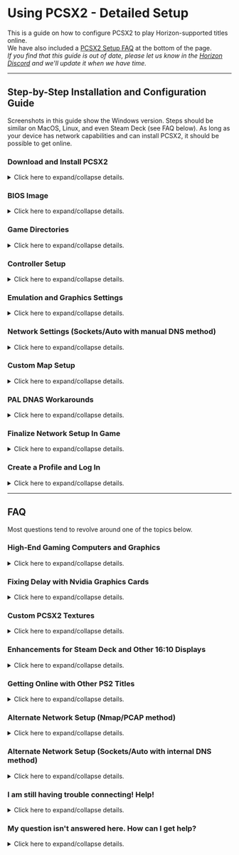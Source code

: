 # Using PCSX2 - Detailed Setup

This is a guide on how to configure PCSX2 to play Horizon-supported titles online.  
We have also included a [PCSX2 Setup FAQ](#faq) at the bottom of the page.  
_If you find that this guide is out of date, please let us know in the [Horizon Discord](https://rac-horizon.com/discord) and we'll update it when we have time._  

---  

## Step-by-Step Installation and Configuration Guide

Screenshots in this guide show the Windows version. Steps should be similar on MacOS, Linux, and even Steam Deck (see FAQ below). As long as your device has network capabilities and can install PCSX2, it should be possible to get online.   

### Download and Install PCSX2
<details>
<summary>Click here to expand/collapse details.</summary>  
   
1. Download PCSX2 for your operating system from [the PCSX2 website](https://pcsx2.net/downloads/). 
   > The "Latest Stable" or "Latest Nightly" versions of PCSX2 both work fine for most users. Do NOT try to use a version of PCSX2 that is older than 2.0. It will likely not work as well (if at all), the user interface is very different from any of the screenshots shown below, and the Horizon staff will be unable to assist you.  
2. Unzip the file (use [7-zip](https://www.7-zip.org/) if needed), then move the files into the directory you would like to run PCSX2 from. This build does not have an installer file, so once you extract and move the files they are essentially "installed". See below for an example of what the "installed" folder looks like.
   > Note: This assumes that you downloaded the "Latest Nightly", or the "Download" version of "Latest Stable". If you downloaded the stable "Installer", use that to install PCSX2.

![img](/assets/pcsx2/Guide-2023Feb/pcsx2-folder-revised.png)

3. If desired, pin the `pcsx2___.exe` file (the `.exe` file that is NOT named "updater") to your Desktop and/or Start Menu. Then open it. The first window of the Setup Wizard will appear.

4. Change language, theme, and automatic update settings as desired. Then click Next.

![img](/assets/pcsx2/Guide-2023Feb/pcsx2-setupwiz_language.png)
</details>

### BIOS Image
<details>
<summary>Click here to expand/collapse details.</summary>  

If using the Setup Wizard, the next screen will have the BIOS Image settings.  
(If not using the Setup Wizard, navigate to the Settings menu → BIOS within PCSX2).  

5. Select your BIOS, then select Next (or Close, if not in the Setup Wizard) to continue.
- If you have already set up a different version of PCSX2, you can use the same BIOS by clicking the "Browse..." button and navigating to your existing BIOS folder. Or you can copy the BIOS files into the default folder specified.  
- If you haven’t used PCSX2 yet, you will have to obtain the BIOS from your PS2 - see the instructions [here](https://pcsx2.net/docs/setup/bios). Then either move the files into the default folder specified, or use the "Browse..." button to select the folder the files are in. A single BIOS will likely consist of *several actual files*, similar to what is shown in the first image below.  
- Once you have a valid BIOS folder selected, the BIOS will show up in the "BIOS Selection" list *as one selection*, similar to what is shown in the second image below.

![img](/assets/pcsx2/Guide-2023Feb/pcsx2-2023Feb-settings-biosfiles.png)

![img](/assets/pcsx2/Guide-2023Feb/pcsx2-2023Feb-settings_bios.png)
</details>

### Game Directories
<details>
<summary>Click here to expand/collapse details.</summary>  

If using the Setup Wizard, the next screen will have the Game Directories settings.  
(If not using the Setup Wizard, from the main window of PCSX2 select the "Add Game Directory..." button).  
   
6. Obtain your ISO for UYA/R&C 3 or Deadlocked/Gladiator (if you have not already done so). Then, click "Add" and browse to the folder that you saved the ISO(s) in. Select Next (or Close, if not in the Setup Wizard) to continue.
</details>

### Controller Setup
<details>
<summary>Click here to expand/collapse details.</summary>  

If using the Setup Wizard, the next screen will have the controller setup.  
(If not using the Setup Wizard, navigate to the Settings menu → Controllers within PCSX2).  

7. Map your controller, then click Next (or Close, if not in the Setup Wizard) to continue.
8. If using the setup wizard, select Finish on the final window to complete the wizard and bring up PCSX2's main window.
</details>

### Emulation and Graphics Settings
<details>
<summary>Click here to expand/collapse details.</summary>  
After completing the Setup Wizard, there are still several more steps required to play online.

9. Go to Settings → Emulation and adjust as shown below.

![img](/assets/pcsx2/Guide-2023Feb/pcsx2-2023Feb-settings_emulation_v5.png)

10. Go to Settings → Graphics and adjust as follows.  
   a) The Renderer and Adapter drop downs are machine dependent. In general, for the Adapter drop down choose your graphics card.  
   b) Set up the "Display" tab as shown in the first image below.  
   c) Set up the "Rendering" tab as shown in the second image below.  
   d) The other tabs within the Graphics settings can be left as is.  
> Note that the graphics settings shown are intended to be a baseline that will provide smooth gameplay on mid-range machines. If you have a high-end gaming computer and/or would like to maximize the visual appearance of the games, please [check the FAQ below](/#faq).  

![img](/assets/pcsx2/Guide-2023Feb/pcsx2-2023Feb-settings_graphics_display_v2.png)

![img](/assets/pcsx2/Guide-2023Feb/pcsx2-2023Feb-settings_graphics_rendering.png)
</details>

### Network Settings (Sockets/Auto with manual DNS method)
<details>
<summary>Click here to expand/collapse details.</summary>  

This is the simplest PCSX2 network setup configuration. If it isn't working, [check the FAQ below](#faq) for alternate configurations.

11. Go to Settings → Network & HDD and configure as follows:  
   a) Check the "Enabled" box under Ethernet.  
   b) Set the Ethernet Device Type to "Sockets".  
   c) Set the Ethernet Device to "Auto".   
   The resulting Network & HDD screen should look something like what is shown below.  

![img](/assets/pcsx2/Guide-2023Feb/pcsx2-2023Feb-settings_network_sockets.png)
</details>

### Custom Map Setup
<details>
<summary>Click here to expand/collapse details.</summary>  
   
Our community members often play on the custom maps created by Horizon staff and community members for both [Ratchet & Clank: Up Your Arsenal (NTSC-U/C) / Ratchet & Clank 3 (PAL)](/up-your-arsenal/CMAPS.md) and [Ratchet: Deadlocked (NTSC-U/C)](/deadlocked/CMAPS.md) (_unfortunately, custom maps are not currently available for Ratchet: Gladiator (PAL)_). We strongly recommend setting up custom maps now (using either the written steps below, or our [video guide](https://www.youtube.com/watch?v=ND61nvDr0bM&t=320s)) so that you are not left out of an event later because you don't have them ready to go!  

12. Visit the [Horizon website](https://rac-horizon.com/) and find the correct custom map download(s) for your game(s)/region.  
13. Extract the contents of the downloaded zip file(s) into the same folder you selected for your ISOs above.  
  - Verify that the ISO folder has all of your ISOs, plus a subfolder called "uya" (for UYA/R&C 3) and/or "dl" (for DL). In the root folder alongside your ISOs there will also be a readme .txt file and some scripts that you can use to update the maps (check the readme or video guide for detailed update script instructions). Similar to what is shown below.   
  - Inside of the "uya" and "dl" subfolder(s) should be a bunch of map files.  

![img](/assets/pcsx2/Guide-2023Feb/pcsx2-cmaps.png)

14. In PCSX2, go to Settings → Emulation and verify that the "Enable Host Filesystem" option is enabled.  
</details>

### PAL DNAS Workarounds 
<details>
<summary>Click here to expand/collapse details.</summary>  

**This section only applies if you have a PAL version of the game/ISO. It can be ignored if you have an NTSC-U/C version of the game/ISO.**

15.  Download the DNAS patcher tool from [this webpage](https://www.psx-place.com/threads/dnas-net-patcher.22813/) ("DNAS_PATCHER18.7z" has been verified to work). Then extract it with 7-zip and follow the instructions on the webpage to run it on your Ratchet & Clank 3 and/or Gladiator PAL ISO(s). We have made a [video to assist with this](https://www.youtube.com/watch?v=yq9R54XM8yE).
   > If the DNAS patcher tool is unavailable or is not working for some reason, you can also download the files [here (R&C3)](/assets/cheats/17125698.pnach) and [here (Gladiator)](/assets/cheats/D697D204.pnach) (click the three dots near the upper right corner of the page, then "Download") and place it into the cheats folder of your PCSX2 installation. Then, in PCSX2 navigate to Settings → Emulation → Enable Cheats. This should accomplish the same purpose.  
</details>

### Finalize Network Setup In Game
<details>
<summary>Click here to expand/collapse details.</summary>  
   
16. Start the game, navigate to Multiplayer → Online Play, and click Square to access the network setup tool. Click "Add Setting" and run through the steps to create a new network configuration.  
   a) For "Are a user ID and password required to access your provider?" select "Not Required."  
   b) For "Set the IP address automatically?" select Auto.  
   c) For "Set the DNS server address automatically?" select **Manual.**   
   d) On the next screen, enter one of the following DNS addresses:  
      - The Horizon DNS listed in our `#how-to-play` channel will only work for UYA and DL, but is maintained by us.  
      - Cristian's DNS (as listed in the [PS2 Online Discord](https://discord.com/invite/zE79nWT)) will work for many PS2 titles.  
      - 1UP/K3rber0s' DNS (as listed in the [PS Rewired Discord](https://discord.gg/VfeuF6ZWVb)) will work for many PS2 titles.  

   > Note that it is possible to create up to four network setup configurations using the in-game tool, each with a different DNS address. Many community members have multiple configurations set up so that they can easily switch between them.  

17. Save and exit the Network Setup tool, and navigate back to the multiplayer screen. Click Online Play again and connect to the network using the network configuration you just created.
</details>

### Create a Profile and Log In
<details>
<summary>Click here to expand/collapse details.</summary>  
   
18. From the profile selection/login screen, create a profile if needed.  
   - For the "Save Password" option, choose Yes and type in a password. You will not need to remember this password unless your memory card data gets corrupted, but saving the password means that you will not have to enter it each time you want to log in. You will also need to know your password if you later decide that you want to access your account from a different device (e.g. a PS2). We recommend choosing a strong password like you would with any other online platform.
   - For PAL users, choose the "Europe" region.

19. Save your profile and log in.
</details>

---  

## FAQ

Most questions tend to revolve around one of the topics below.  

### High-End Gaming Computers and Graphics  
<details>
<summary>Click here to expand/collapse details.</summary>  
   
If you have a high-end gaming computer, and/or would like to maximize the visual appearance of the games, check out these tips!

#### Global Graphics Settings
   
Here are a few things to try in the Settings → Graphics window.  
- In the "Rendering" tab, you can try increasing the "Internal Resolution" beyond 720p - but note that this may cause frame lag in-game.  
- Automatic/Vulkan is the preferred renderer, and Direct3D11 may help you get higher speed.  
- Anisotropic filtering is not necessary but causes next to no speed penalty (on fast computers).  
- If you are using 4x Native or higher resolution, try changing the "Bilinear Filtering" setting on the "Display" tab to "Bilinear (Sharp)".  

#### Game-Specific Settings
   
Settings can also be customized for each individual ISO/title in your PCSX2 game library (example image below). This allows you to experiment and optimize performance for each one. To access the settings for a specific game, right-click on it in the main PCSX2 window list and select "Properties". Then, select the desired tab in the sidebar.  
- "Graphics" tab: On most modern monitors, both UYA/R&C 3 and Deadlocked/Gladiator will look better in 16:9 aspect ratio so you can set that here.  
- "Patches" tab: Enable the "Widescreen 16:9" patch.
- "Emulation" tab: You can change the EE Cycle Rate to 180% for better in-game performance.  

![img](/assets/pcsx2/Guide-2023Feb/pcsx2-2023Feb-settings_graphics_display_gamespecific.png)

</details>  

### Fixing Delay with Nvidia Graphics Cards
<details>
<summary>Click here to expand/collapse details.</summary>  
   
If you are using an Nvidia GPU and are experiencing delay in-game, try these steps to configure your GPU for PCSX2.  
1. Open the Nvidia Control Panel application on your PC. It can be opened by right-clicking in an open area on your desktop, or from the Start Menu.  
2. In the application, find the "Manage 3D Settings" section and the "Program Settings" tab. Click on the "Add" button next to the "Select a program to customize" drop down menu.  
3. Find the PCSX2 application (typically "pcsx2-qtx64-avx2.exe") in the list. If it is not in the list, click the "Browse" button at the bottom and find the executable file in the folder that you installed PCSX2 into.  

![img](/assets/pcsx2/nvidia_01SelectPCSX2.png)

4. In the "Specify the settings for this program" section, scroll down to find "Low Latency Mode" in the list. Change the setting for this to "Ultra."  

![img](/assets/pcsx2/nvidia_02LowLatencyMode.png)
 
5. Scroll down a bit further to find "Power Management Mode". Change the setting to "Prefer maximum performance." Restart PCSX2 for the settings to take effect.

![img](/assets/pcsx2/nvidia_03PowerManagementMode.png)

</details>  

### Custom PCSX2 Textures 
<details>
<summary>Click here to expand/collapse details.</summary>  
   
Users have created various custom textures for PCSX2. Some textures are upscaled UI textures that allow in-game text and objects like weapon icons to appear in higher resolution. For UYA/R & C 3, community members have also created custom map and skin textures which are explained more [here](/up-your-arsenal/textures.md).

#### Texture Setup

Some set up is required to use the texture packs. There are some initial setup steps that only have to be performed once, and "as-needed" setup to add and remove the chosen textures.  

[Click here](https://www.youtube.com/watch?v=DeIxdx_K-Bg) for a video tutorial showing the UYA/R&C 3 custom textures, or read on for written directions. NOTE: The video does not show steps 7 and 8 in the written instructions below. Please be sure to set the "Mipmapping" setting to "Basic (Generated Mipmaps)" as mentioned below.  

##### First Time Setup
This section only needs to be done once.  
1. In your PCSX2 installation folder, create a subfolder called "textures" if it does not already exist.  
2. Depending on your ISO, within the textures folder create a subfolder named the following. This will match the game code of your ISO on the PCSX2 home screen.  
   NTSC-U/C Up Your Arsenal ISO: "SCUS-97353" (without the quotes).  
   PAL Ratchet & Clank 3 ISO: "SCES-52456" (without the quotes).  
   NTSC-U/C Deadlocked ISO: "SCUS-97465" (without the quotes).  
3. Within the folder created in step 2, create a subfolder called "replacements".  
4. Within PCSX2, navigate to Settings -> Graphics -> Texture Replacement tab.  
5. In the "Search Directory" field, set the folder path to [your PCSX2 installation folder]\textures.  
6. In the "Options" section, enable the "Load Textures" setting.  
7. For UYA/R&C 3 custom textures: Still within the Graphics settings, navigate to the Rendering tab.  
8. For UYA/R&C 3 custom textures: In the "Mipmapping" field, select "Basic (Generated Mipmaps)". **NOTE: This setting was removed from PCSX2 after version 1.7.5828. You will need this version or a prior one in order for some UYA/R&C 3 custom textures to display correctly. If using newer versions, some custom textures will display correctly but others will not. You can always run version 1.7.5828 alongside your current updated version if you want to try out the textures.**  

##### Adding Textures
This section should be done as needed.  
1. Download and extract the desired texture files. You may need a tool like 7-zip to extract .rar files.  
2. Locate the folder that contains the textures you want to use. Copy or move the entire folder into the "replacements" folder that was previously created. The textures will still work if some of the image files are in subfolders (as they are organized in the download).  
3. If any existing textures will conflict with the new ones you just copied in, move them out of the "replacements" folder or delete them. The following rules apply for conflicts:  
  a) You can use one mod per map feature. For example, there should only be one mod for Bakisi Isles water in use at a time.  
  b) You can use one mod per weapon.  
  c) You can use one mod per skin per team color (so up to 8 skin mods in total, if each one is for a different color).  
  Conflicting textures will cause glitchy overlapping or weird visuals.  

#### Texture Pack Downloads
   
Here are links to downloads of various texture packs. Note: Some download links are external to our wiki - if you find that a link is broken, please let a Horizon staff member know on our Discord!  
- [Upscaled UI Textures for both multiplayer and single player Up Your Arsenal/Ratchet & Clank 3](https://gbatemp.net/threads/ratchet-clank-up-your-arsenal-texture-pack-scus-97353.631588/) - Download from the link in the first post. All credit for these textures as listed in the post.  
- [Upscaled UI Textures for UYA/R&C 3 Multiplayer Only](https://drive.google.com/file/d/14gpFeY_jzWzliAtFFWBgs4YnpNV9tL7-/view?usp=sharing) - Community members @pavo9001 and @bubblegum3390 took the above texture packs and optimized them for multiplayer by deleting unnecessary SP textures and adding some of their own.  
- [Other Custom Map Textures for UYA](/up-your-arsenal/textures.md) - See our special documentation of these custom textures by Horizon community members that allow players to select a whole new look and feel of various UYA maps and features.  
- [Upscaled UI Textures for Deadlocked Multiplayer](https://drive.google.com/file/d/1E2PMZdb0rKiLSl6askDWCkmqsAcHFrQv/view?usp=sharing) - @pavo9001 created these HQ text textures for Deadlocked.  
- [Upscaled 16:9 Crosshairs for Deadlocked](https://drive.google.com/file/d/1rKtZ2fD_JadoVRFpVi7pIPi3vyobLdkR/view?usp=sharing) - @pavo9001 created these crosshair textures for Deadlocked.

</details>  

### Enhancements for Steam Deck and Other 16:10 Displays
<details>
<summary>Click here to expand/collapse details.</summary>  
   
We have several community members who have played online using a Steam Deck! Most of the same steps apply for getting online. A couple of additional notes:  
- For network configuration, you MUST set up using the Sockets/Auto method. The Nmap/PCAP method will not work.  
- @pavo9001 created [16:10 Patches and Textures for UYA/R&C 3 and Deadlocked](https://drive.google.com/drive/folders/1yOrM6TDuUvbYosSMTlPXrsbG3ciwzzjp?usp=sharing). To use the patches, see the readme .txt file in the download. To use the textures, see the relevant FAQ on this page. We recommend using these for an optimal 16:10 experience. However, they will result in a squashed picture on normal 16:9 monitors.  

</details>  

### Getting Online with Other PS2 Titles
<details>
<summary>Click here to expand/collapse details.</summary>  
   
Do the step-by-step instructions above also work for other PS2 titles besides the ones that Horizon supports? **Mostly, to the best of our knowledge! But read on.** Although Horizon staff cannot provide detailed technical support/documentation for other PS2 titles, we play them ourselves and we realize that this guide may be useful to others in the PS2 revival community. In practice, most of the same steps above should apply for getting online with any PS2 title that has been revived. The main difference will lie in the network setup.  
Network setup happens in a few different places:  
- PCSX2's Settings → Network & HDD window,  
- The in-game Network Setup tool, and...  
- Various mods and hacks such as DNAS Bypass, etc. (not required for all titles)  

For some titles, the Sockets/Auto method shown above (or Nmap/PCAP method shown below) and either Cristian's or 1UP/K3rber0s' DNS will work without any further steps. For others, extra steps are required. Requirements can vary on a game-by-game basis. Here are some helpful resources for checking the requirements of each title:  
- [Official List of all PS2 Online Games](https://ps2online.com/list) - Includes some setup-related information for each game.  
- [PS2 Online Discord](https://discord.com/invite/zE79nWT) - Includes a channel for each game. Check the pinned messages for setup requirements.  
- [PS Rewired Discord](https://discord.gg/VfeuF6ZWVb) - Includes a channel for each game that has been revived by 1UP and K3rber0s.  

</details>  

### Alternate Network Setup (Nmap/PCAP method)
<details>
<summary>Click here to expand/collapse details.</summary>  
   
If the Sockets/Auto method for network setup detailed above isn't working, you may want to try this alternate setup.  

First, visit [this link](https://npcap.com/#download) and find the "Npcap X.XX installer" for your operating system. Download and install it.  

Then, in PCSX2 go to Settings → Network & HDD and configure as follows:  
- Check the "Enabled" box under Ethernet.  
- For Wired/Ethernet connections, set up as shown on the left side of the image below. The selected Ethernet device should include "Ethernet" in the name. If there are multiple and one isn't working, try a different one.  
- For Wireless/WiFi connections, set up as shown on the right side of the image below. The selected Ethernet device should include "WiFi" in the name. If there are multiple and one isn't working, try a different one. To get the "PS2 Address" pointed out by the blue arrow, run Command Prompt’s ipconfig tool (or equivalent). Enter in your IPv4 address from your ipconfig output, but change the last digit. For example, if your IP address ends in 142 change it to 143. The reason for this is so that the PS2 is assigned a different address than other devices connected to your network. If possible, check your router setup page to see all IP addresses using your network.

For the in-game Network Setup tool, the DNS can remain the same as the Sockets/Auto method (i.e. either the Horizon DNS, Cristian's DNS, or 1UP/K3rber0s' DNS).  

![img](/assets/pcsx2/Guide-2023Feb/pcsx2-2023Feb-settings_network_alt.png)

</details>  

### Alternate Network Setup (Sockets/Auto with internal DNS method)
<details>
<summary>Click here to expand/collapse details.</summary>  
   
If NEITHER the "Sockets/Auto with manual DNS" or "Nmap/PCAP" methods are working, there is a third network setup method you can try. **This method may work for Horizon-supported titles only.**  

First, download [this file](/assets/cheats/hosts.ini) (click on the three dots near the upper right corner of the screen, then select the Download option from the list). Save the file somewhere locally on your computer.  

Then, open PCSX2 and navigate to Settings → Network & HDD. Verify that the "Ethernet" check box is enabled, the "Ethernet Device Type" is set to "Sockets", and the "Ethernet Device" is set to "Auto".  

Then, further down the same window next to "DNS1 Address" change the drop down selection to "Internal" (as seen on the left side of the screenshot below).  

Then, click on the "Internal DNS" tab under the Ethernet Device selection. Click the "Import" button and navigate to the hosts.ini file that you saved. Click OK on the next window to add all of the hosts in the file. When complete, your window will look like the right side of the screenshot below.  

Finally, boot up the game and create a new network configuration. **Unlike the other network setup methods described above, do NOT enter in a manual DNS address with this method. Leave all of the automatic/default options.**

![img](/assets/pcsx2/Guide-2023Feb/pcsx2-2023Feb-settings_network_autointernaldns.png)

</details>  

### I am still having trouble connecting! Help!
<details>
<summary>Click here to expand/collapse details.</summary>  
   
_First, please note that you will always need to reboot the game after changing PCSX2 settings, for the changes to take effect._  
Issues can happen in one of several places, as listed below:  

#### a) **Cannot load the main Multiplayer menu, or other issues even getting that far**
We have seen a few users who were running into odd issues like this. For a couple of them, the common thread was that they were trying to use an old BIOS. Try a different BIOS that is newer (v2.20 or later seems to provide good results). The BIOS version is shown on the BIOS selection settings screen in PCSX2.  

#### b) **Cannot select "Online Play" in main Multiplayer menu**
Please verify that you checked the "Enabled" box in PCSX2's Network and HDD settings. If trying to use the Nmap/PCAP method, make sure that you installed Npcap correctly.  

#### c) **Timeout/error message on "Connecting to Network" screen**
This is usually caused by an incorrect "Ethernet Device" selection in PCSX2's Network and HDD settings. Please revisit the network setup section above and carefully review the steps and screenshots. You should be able to visit your computer's network settings to match up device names with what is shown in the PCSX2 drop down list.  

#### d) **Timeout/error message on DNAS Authentication screen**
This is usually caused by an incorrect "Ethernet Device Type" selection in PCSX2's Network and HDD settings. Please revisit the network setup section above and carefully review the steps and screenshots. PCAP Switched is not the same as PCAP Bridged!  

#### e) **Error message on profile selection/login screen**
This has a wide variety of causes. Every once in a while our servers are down, so double check with us that they are online. Sometimes, the connection is also blocked by your firewall or ISP. Ask us in our `#tech-support` channel and we can try to help.  

#### Some other things that you can try:  
   - If the "Sockets/Auto with manual DNS" method is not working, try the "Nmap/PCAP" method - or vice versa. If neither is working, try the "Sockets/Auto with internal DNS" method.  
   - If you are trying to get online with a WiFi connection, try using a wired Ethernet connection instead if possible. Even if you can only use Ethernet temporarily, the ability (or lack thereof) to get online that way can help rule out certain causes of the issue.  
   - If you are using a PAL ISO, try an NTSC-U/C ISO if possible.  

#### If none of this works, don't get discouraged!
This is the single most common problem that new PCSX2 users have. We have several Horizon staff and community members in the [Discord server](https://rac-horizon.com/discord) that are very knowledgeable and may still be able to help. Please don't hesitate to ask us in the `#tech-support` channel of the Discord. Be sure to specify exactly where your issue is popping up (i.e. a, b, c, d, or e above). Screenshots of your PCSX2 Network & HDD Settings screen are very helpful, as are DNAS error numbers if that is where it is failing. Sometimes we can even hop in one of the voice channels to help you in real time.  

</details>  

### My question isn't answered here. How can I get help?
<details>
<summary>Click here to expand/collapse details.</summary>  
   
Please use the `#tech-support` channel in the [Horizon Discord server](https://rac-horizon.com/discord). Please keep the following items in mind when asking questions:  
- Please be patient. Horizon staff and community members are unpaid volunteers who have jobs and other obligations. It might take a few hours for someone to respond to your message. The first person who sees your message may not be the best suited to help with your specific issue.  
- Horizon staff cannot provide specific support for games other than [the Ratchet and Clank titles that Horizon supports](/getting-online).

</details>  
